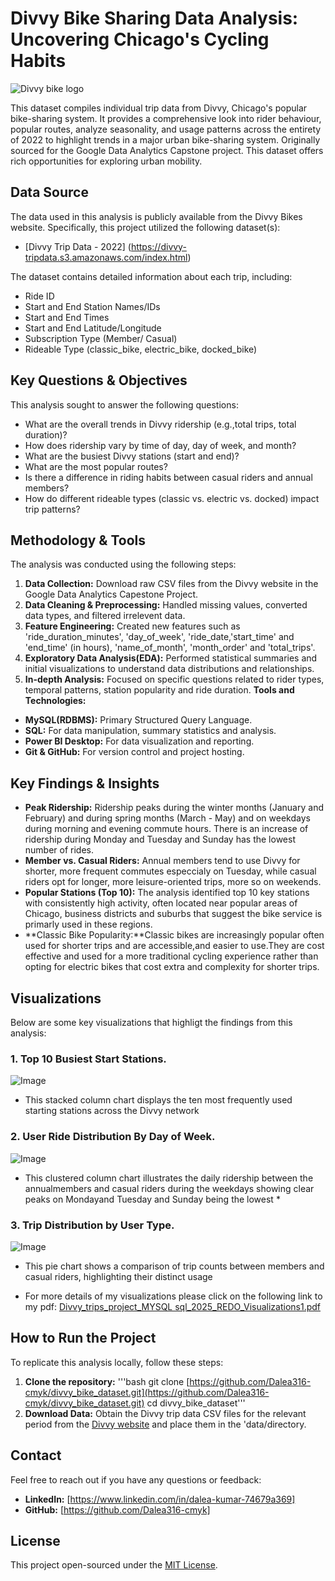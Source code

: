 # Divvy Bike Sharing Data Analysis: Uncovering Chicago's Cycling Habits
![Divvy bike logo](https://github.com/user-attachments/assets/e3582037-8864-4b5f-8f50-3cf08b47fa6d)

This dataset compiles individual trip data from Divvy, Chicago's popular bike-sharing system. It provides a comprehensive look into rider behaviour, popular routes, analyze seasonality, and usage patterns across the entirety of 2022 to highlight trends in a major urban bike-sharing system. Originally sourced for the Google Data Analytics Capstone project. This dataset offers rich opportunities for exploring urban mobility.

## Data Source
The data used in this analysis is publicly available from the Divvy Bikes website. Specifically, this project utilized the following dataset(s):
* [Divvy Trip Data - 2022]
 (https://divvy-tripdata.s3.amazonaws.com/index.html)

The dataset contains detailed information about each trip, including:
* Ride ID
* Start and End Station Names/IDs
* Start and End Times
* Start and End Latitude/Longitude
* Subscription Type (Member/ Casual)
* Rideable Type (classic_bike, electric_bike, docked_bike)
   
## Key Questions & Objectives
This analysis sought to answer the following questions:
* What are the overall trends in Divvy ridership (e.g.,total trips, total duration)?
* How does ridership vary by time of day, day of week, and month?
* What are the busiest Divvy stations (start and end)?
* What are the most popular routes?
* Is there a difference in riding habits between casual riders and annual members?
* How do different rideable types (classic vs. electric vs. docked) impact trip patterns?

## Methodology & Tools
The analysis was conducted using the following steps:
1. **Data Collection:**
Download raw CSV files from the Divvy website in the Google Data Analytics Capestone Project.
2. **Data Cleaning & Preprocessing:** Handled missing values, converted data types, and filtered irrelevent data.
3. **Feature Engineering:**
Created new features such as 'ride_duration_minutes', 'day_of_week', 'ride_date,'start_time' and 'end_time' (in hours), 'name_of_month', 'month_order' and 'total_trips'.
4. **Exploratory Data Analysis(EDA):** Performed statistical summaries and initial visualizations to understand data distributions and relationships.
5. **In-depth Analysis:** Focused on specific questions related to rider types, temporal patterns, station popularity and ride duration.
**Tools and Technologies:**
* **MySQL(RDBMS):** Primary Structured Query Language.
* **SQL:** For data manipulation, summary statistics and analysis.
* **Power BI Desktop:** For data visualization and reporting.
* **Git & GitHub:** For version control and project hosting.
  
## Key Findings & Insights
* **Peak Ridership:** Ridership peaks during the winter months (January and February) and during spring months (March - May) and on weekdays during morning and evening commute hours. There is an increase of ridership during Monday and Tuesday and Sunday has the lowest number of rides.
* **Member vs. Casual Riders:** Annual members tend to use Divvy for shorter, more frequent commutes especcialy on Tuesday, while casual riders opt for longer, more leisure-oriented trips, more so on weekends.
* **Popular Stations (Top 10):** The analysis identified top 10 key stations with consistently high activity, often located near popular areas of Chicago, business districts and suburbs that suggest the bike service is primarly used in these regions.
* **Classic Bike Popularity:**Classic bikes are increasingly popular often used for shorter trips and are accessible,and easier to use.They are cost effective and used for a more traditional cycling experience rather than opting for electric bikes that cost extra and complexity for shorter trips.
 
## Visualizations

Below are some key visualizations that highligt the findings from this analysis:
### 1. Top 10 Busiest Start Stations.
![Image](https://github.com/user-attachments/assets/c44434cb-d096-4e59-baeb-e94cc6638632) 
* This stacked column chart displays the ten most frequently used starting stations across the Divvy network
  
### 2. User Ride Distribution By Day of Week. 
![Image](https://github.com/user-attachments/assets/80614de3-51b5-4dc2-9354-4b0c8ec67def)
* This clustered column chart illustrates the daily ridership between the annualmembers and casual riders during the weekdays showing clear peaks on Mondayand Tuesday and Sunday being the lowest *
  
### 3. Trip Distribution by User Type.
![Image](https://github.com/user-attachments/assets/a8118d34-f3c0-4875-bbc9-90b85b696ef1)
* This pie chart shows a comparison of trip counts between members and casual riders, highlighting their distinct usage
  
* For more details of my visualizations please click on the following link to my pdf: 
[Divvy_trips_project_MYSQL sql_2025_REDO_Visualizations1.pdf](https://github.com/user-attachments/files/20661602/Divvy_trips_project_MYSQL.sql_2025_REDO_Visualizations1.pdf)

## How to Run the Project
To replicate this analysis locally, follow these steps:
1. **Clone the repository:**
 '''bash
 git clone [https://github.com/Dalea316-cmyk/divvy_bike_dataset.git](https://github.com/Dalea316-cmyk/divvy_bike_dataset.git)
cd divvy_bike_dataset'''
2. **Download Data:** Obtain the Divvy trip data CSV files for the relevant period from the [Divvy website](https://divvy-tripdata.s3.amazonqws.com/index.html) and place them in the 'data/directory.

## Contact 
Feel free to reach out if you have any questions or feedback:
* **LinkedIn:** [https://www.linkedin.com/in/dalea-kumar-74679a369]
* **GitHub:** [https://github.com/Dalea316-cmyk]

## License
This project open-sourced under the [MIT License](LICENSE).













